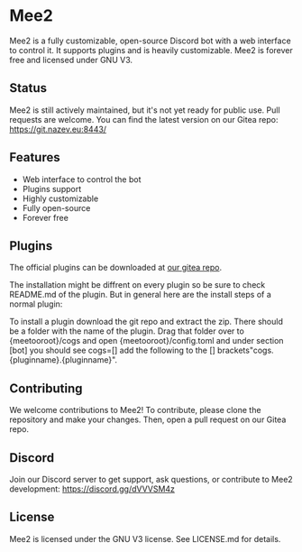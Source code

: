 # Mee2

Mee2 is a fully customizable, open-source Discord bot with a web interface to control it. It supports plugins and is heavily customizable. Mee2 is forever free and licensed under GNU V3.

## Status

Mee2 is still actively maintained, but it's not yet ready for public use. Pull requests are welcome. You can find the latest version on our Gitea repo: https://git.nazev.eu:8443/

## Features

- Web interface to control the bot
- Plugins support
- Highly customizable
- Fully open-source
- Forever free

## Plugins

The official plugins can be downloaded at [our gitea repo](https://git.nazev.eu:8443/MEE2_Official_plugins).

The installation might be diffrent on every plugin so be sure to check README.md of the plugin. But in general here are the install steps of a normal plugin:

To install a plugin download the git repo and extract the zip. There should be a folder with the name of the plugin. Drag that folder over to {meetooroot}/cogs and open {meetooroot}/config.toml and under section [bot] you should see cogs=[] add the following to the [] brackets"cogs.{pluginname}.{pluginname}".

## Contributing

We welcome contributions to Mee2! To contribute, please clone the repository and make your changes. Then, open a pull request on our Gitea repo.

## Discord

Join our Discord server to get support, ask questions, or contribute to Mee2 development: https://discord.gg/dVVVSM4z

## License

Mee2 is licensed under the GNU V3 license. See LICENSE.md for details.
